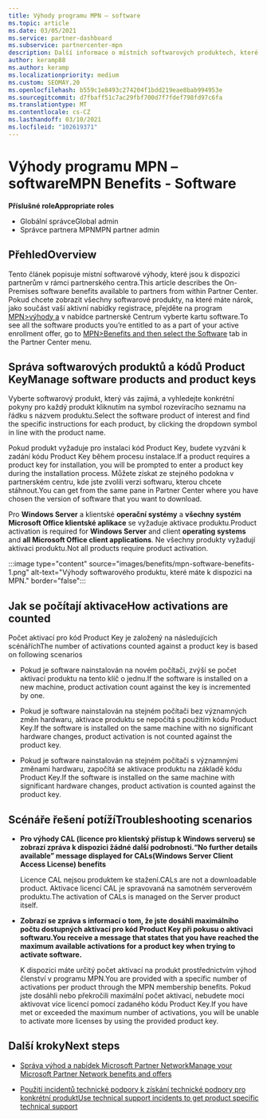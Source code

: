 ```yaml
---
title: Výhody programu MPN – software
ms.topic: article
ms.date: 03/05/2021
ms.service: partner-dashboard
ms.subservice: partnercenter-mpn
description: Další informace o místních softwarových produktech, které nabízí výhody Microsoft Partner Network (MPN)
author: keramp88
ms.author: keramp
ms.localizationpriority: medium
ms.custom: SEOMAY.20
ms.openlocfilehash: b559c1e8493c274204f1bdd219eae8bab994953e
ms.sourcegitcommit: d7fbaff51c7ac29fbf700d7f7fdef798fd97c6fa
ms.translationtype: MT
ms.contentlocale: cs-CZ
ms.lasthandoff: 03/10/2021
ms.locfileid: "102619371"
---
```

# <a name="mpn-benefits---software"></a><span data-ttu-id="4fb5b-103">Výhody programu MPN – software</span><span class="sxs-lookup"><span data-stu-id="4fb5b-103">MPN Benefits - Software</span></span>

<span data-ttu-id="4fb5b-104">**Příslušné role**</span><span class="sxs-lookup"><span data-stu-id="4fb5b-104">**Appropriate roles**</span></span>

- <span data-ttu-id="4fb5b-105">Globální správce</span><span class="sxs-lookup"><span data-stu-id="4fb5b-105">Global admin</span></span>
- <span data-ttu-id="4fb5b-106">Správce partnera MPN</span><span class="sxs-lookup"><span data-stu-id="4fb5b-106">MPN partner admin</span></span>

## <a name="overview"></a><span data-ttu-id="4fb5b-107">Přehled</span><span class="sxs-lookup"><span data-stu-id="4fb5b-107">Overview</span></span>

<span data-ttu-id="4fb5b-108">Tento článek popisuje místní softwarové výhody, které jsou k dispozici partnerům v rámci partnerského centra.</span><span class="sxs-lookup"><span data-stu-id="4fb5b-108">This article describes the On-Premises software benefits available to partners from within Partner Center.</span></span> <span data-ttu-id="4fb5b-109">Pokud chcete zobrazit všechny softwarové produkty, na které máte nárok, jako součást vaší aktivní nabídky registrace, přejděte na program  [MPN>výhody a](https://partner.microsoft.com/dashboard/mpn/membership/benefits/software) v nabídce partnerské Centrum vyberte kartu software.</span><span class="sxs-lookup"><span data-stu-id="4fb5b-109">To see all the software products you’re entitled to as a part of your active enrollment offer, go to  [MPN>Benefits and then select the Software](https://partner.microsoft.com/dashboard/mpn/membership/benefits/software) tab in the Partner Center menu.</span></span>  

## <a name="manage-software-products-and-product-keys"></a><span data-ttu-id="4fb5b-110">Správa softwarových produktů a kódů Product Key</span><span class="sxs-lookup"><span data-stu-id="4fb5b-110">Manage software products and product keys</span></span>

<span data-ttu-id="4fb5b-111">Vyberte softwarový produkt, který vás zajímá, a vyhledejte konkrétní pokyny pro každý produkt kliknutím na symbol rozevíracího seznamu na řádku s názvem produktu.</span><span class="sxs-lookup"><span data-stu-id="4fb5b-111">Select the software product of  interest and find the specific instructions for each product, by clicking the dropdown symbol in line with the product name.</span></span>

<span data-ttu-id="4fb5b-112">Pokud produkt vyžaduje pro instalaci kód Product Key, budete vyzváni k zadání kódu Product Key během procesu instalace.</span><span class="sxs-lookup"><span data-stu-id="4fb5b-112">If a product requires a product key for installation, you will be prompted to enter a product key during the installation process.</span></span> <span data-ttu-id="4fb5b-113">Můžete získat ze stejného podokna v partnerském centru, kde jste zvolili verzi softwaru, kterou chcete stáhnout.</span><span class="sxs-lookup"><span data-stu-id="4fb5b-113">You can get from the same pane in Partner Center where you have chosen the version of software that you want to download.</span></span>

<span data-ttu-id="4fb5b-114">Pro **Windows Server** a klientské **operační systémy** a **všechny systém Microsoft Office klientské aplikace** se vyžaduje aktivace produktu.</span><span class="sxs-lookup"><span data-stu-id="4fb5b-114">Product activation is required for **Windows Server** and client **operating systems** and **all Microsoft Office client applications**.</span></span> <span data-ttu-id="4fb5b-115">Ne všechny produkty vyžadují aktivaci produktu.</span><span class="sxs-lookup"><span data-stu-id="4fb5b-115">Not all products require product activation.</span></span>

:::image type="content" source="images/benefits/mpn-software-benefits-1.png" alt-text="Výhody softwarového produktu, které máte k dispozici na MPN." border="false":::

## <a name="how-activations-are-counted"></a><span data-ttu-id="4fb5b-117">Jak se počítají aktivace</span><span class="sxs-lookup"><span data-stu-id="4fb5b-117">How activations are counted</span></span>

<span data-ttu-id="4fb5b-118">Počet aktivací pro kód Product Key je založený na následujících scénářích</span><span class="sxs-lookup"><span data-stu-id="4fb5b-118">The number of activations counted against a product key is based on following scenarios</span></span>

- <span data-ttu-id="4fb5b-119">Pokud je software nainstalován na novém počítači, zvýší se počet aktivací produktu na tento klíč o jednu.</span><span class="sxs-lookup"><span data-stu-id="4fb5b-119">If the software is installed on a new machine, product activation count against the key is incremented by one.</span></span>
 
- <span data-ttu-id="4fb5b-120">Pokud je software nainstalován na stejném počítači bez významných změn hardwaru, aktivace produktu se nepočítá s použitím kódu Product Key.</span><span class="sxs-lookup"><span data-stu-id="4fb5b-120">If the software is installed on the same machine with no significant hardware changes, product activation is not counted against the product key.</span></span>

- <span data-ttu-id="4fb5b-121">Pokud je software nainstalován na stejném počítači s významnými změnami hardwaru, započítá se aktivace produktu na základě kódu Product Key.</span><span class="sxs-lookup"><span data-stu-id="4fb5b-121">If the software is installed on the same machine with significant hardware changes, product activation is counted against the product key.</span></span>

## <a name="troubleshooting-scenarios"></a><span data-ttu-id="4fb5b-122">Scénáře řešení potíží</span><span class="sxs-lookup"><span data-stu-id="4fb5b-122">Troubleshooting scenarios</span></span>

- <span data-ttu-id="4fb5b-123">**Pro výhody CAL (licence pro klientský přístup k Windows serveru) se zobrazí zpráva k dispozici žádné další podrobnosti.**</span><span class="sxs-lookup"><span data-stu-id="4fb5b-123">**“No further details available” message displayed for CALs(Windows Server Client Access License) benefits**</span></span>

    <span data-ttu-id="4fb5b-124">Licence CAL nejsou produktem ke stažení.</span><span class="sxs-lookup"><span data-stu-id="4fb5b-124">CALs are not a downloadable product.</span></span> <span data-ttu-id="4fb5b-125">Aktivace licencí CAL je spravovaná na samotném serverovém produktu.</span><span class="sxs-lookup"><span data-stu-id="4fb5b-125">The activation of CALs is managed on the Server product itself.</span></span>

- <span data-ttu-id="4fb5b-126">**Zobrazí se zpráva s informací o tom, že jste dosáhli maximálního počtu dostupných aktivací pro kód Product Key při pokusu o aktivaci softwaru.**</span><span class="sxs-lookup"><span data-stu-id="4fb5b-126">**You receive a message that states that you have reached the maximum available activations for a product key when trying to activate software.**</span></span>

    <span data-ttu-id="4fb5b-127">K dispozici máte určitý počet aktivací na produkt prostřednictvím výhod členství v programu MPN.</span><span class="sxs-lookup"><span data-stu-id="4fb5b-127">You are provided with a specific number of activations per product through the MPN membership benefits.</span></span> <span data-ttu-id="4fb5b-128">Pokud jste dosáhli nebo překročili maximální počet aktivací, nebudete moci aktivovat více licencí pomocí zadaného kódu Product Key.</span><span class="sxs-lookup"><span data-stu-id="4fb5b-128">If you have met or exceeded the maximum number of activations, you will be unable to activate more licenses by using the provided product key.</span></span>


 ## <a name="next-steps"></a><span data-ttu-id="4fb5b-129">Další kroky</span><span class="sxs-lookup"><span data-stu-id="4fb5b-129">Next steps</span></span>

- [<span data-ttu-id="4fb5b-130">Správa výhod a nabídek Microsoft Partner Network</span><span class="sxs-lookup"><span data-stu-id="4fb5b-130">Manage your Microsoft Partner Network benefits and offers</span></span>](manage-your-partner-network-benefits.md)

- [<span data-ttu-id="4fb5b-131">Použití incidentů technické podpory k získání technické podpory pro konkrétní produkt</span><span class="sxs-lookup"><span data-stu-id="4fb5b-131">Use technical support incidents to get product specific technical support</span></span>](mpn-benefits-technical-support.md)



